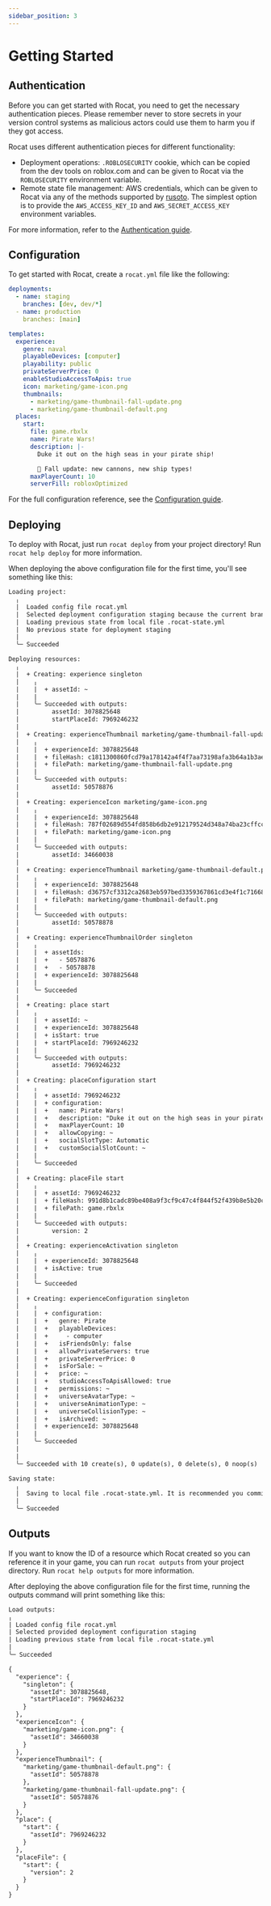 ```yaml
---
sidebar_position: 3
---
```


# Getting Started

## Authentication

Before you can get started with Rocat, you need to get the necessary authentication pieces. Please
remember never to store secrets in your version control systems as malicious actors could use them
to harm you if they got access.

Rocat uses different authentication pieces for different functionality:

- Deployment operations: `.ROBLOSECURITY` cookie, which can be copied from the dev tools on
  roblox.com and can be given to Rocat via the `ROBLOSECURITY` environment variable.
- Remote state file management: AWS credentials, which can be given to Rocat via any of the methods
  supported by
  [rusoto](https://github.com/rusoto/rusoto/blob/master/AWS-CREDENTIALS.md#credentials). The
  simplest option is to provide the `AWS_ACCESS_KEY_ID` and `AWS_SECRET_ACCESS_KEY` environment
  variables.

For more information, refer to the [Authentication guide](/docs/authentication).

## Configuration

To get started with Rocat, create a `rocat.yml` file like the following:

```yml
deployments:
  - name: staging
    branches: [dev, dev/*]
  - name: production
    branches: [main]

templates:
  experience:
    genre: naval
    playableDevices: [computer]
    playability: public
    privateServerPrice: 0
    enableStudioAccessToApis: true
    icon: marketing/game-icon.png
    thumbnails:
      - marketing/game-thumbnail-fall-update.png
      - marketing/game-thumbnail-default.png
  places:
    start:
      file: game.rbxlx
      name: Pirate Wars!
      description: |-
        Duke it out on the high seas in your pirate ship!

        🍂 Fall update: new cannons, new ship types!
      maxPlayerCount: 10
      serverFill: robloxOptimized
```

For the full configuration reference, see the [Configuration guide](/docs/configuration).

## Deploying

To deploy with Rocat, just run `rocat deploy` from your project directory! Run `rocat help deploy`
for more information.

When deploying the above configuration file for the first time, you'll see something like this:

```txt
Loading project:
  ╷
  |  Loaded config file rocat.yml
  |  Selected deployment configuration staging because the current branch dev matched one of [dev, dev/*]
  |  Loading previous state from local file .rocat-state.yml
  |  No previous state for deployment staging
  |
  ╰─ Succeeded

Deploying resources:
  ╷
  |  + Creating: experience singleton
  |    ╷
  |    |  + assetId: ~
  |    |
  |    ╰─ Succeeded with outputs:
  |         assetId: 3078825648
  |         startPlaceId: 7969246232
  |
  |  + Creating: experienceThumbnail marketing/game-thumbnail-fall-update.png
  |    ╷
  |    |  + experienceId: 3078825648
  |    |  + fileHash: c1811300860fcd79a178142a4f4f7aa73198afa3b64a1b3ae19fc50235e7fa75
  |    |  + filePath: marketing/game-thumbnail-fall-update.png
  |    |
  |    ╰─ Succeeded with outputs:
  |         assetId: 50578876
  |
  |  + Creating: experienceIcon marketing/game-icon.png
  |    ╷
  |    |  + experienceId: 3078825648
  |    |  + fileHash: 787f02689d554fd858b6db2e912179524d348a74ba23cffcc9415815e2a27b33
  |    |  + filePath: marketing/game-icon.png
  |    |
  |    ╰─ Succeeded with outputs:
  |         assetId: 34660038
  |
  |  + Creating: experienceThumbnail marketing/game-thumbnail-default.png
  |    ╷
  |    |  + experienceId: 3078825648
  |    |  + fileHash: d36757cf3312ca2683eb597bed3359367861cd3e4f1c71668fef24f86edb3a12
  |    |  + filePath: marketing/game-thumbnail-default.png
  |    |
  |    ╰─ Succeeded with outputs:
  |         assetId: 50578878
  |
  |  + Creating: experienceThumbnailOrder singleton
  |    ╷
  |    |  + assetIds:
  |    |  +   - 50578876
  |    |  +   - 50578878
  |    |  + experienceId: 3078825648
  |    |
  |    ╰─ Succeeded
  |
  |  + Creating: place start
  |    ╷
  |    |  + assetId: ~
  |    |  + experienceId: 3078825648
  |    |  + isStart: true
  |    |  + startPlaceId: 7969246232
  |    |
  |    ╰─ Succeeded with outputs:
  |         assetId: 7969246232
  |
  |  + Creating: placeConfiguration start
  |    ╷
  |    |  + assetId: 7969246232
  |    |  + configuration:
  |    |  +   name: Pirate Wars!
  |    |  +   description: "Duke it out on the high seas in your pirate ship!\n\n🍂 Fall update: new cannons, new ship types!"
  |    |  +   maxPlayerCount: 10
  |    |  +   allowCopying: ~
  |    |  +   socialSlotType: Automatic
  |    |  +   customSocialSlotCount: ~
  |    |
  |    ╰─ Succeeded
  |
  |  + Creating: placeFile start
  |    ╷
  |    |  + assetId: 7969246232
  |    |  + fileHash: 991d8b1cadc89be408a9f3cf9c47c4f844f52f439b8e5b20c61c77f194a81c7c
  |    |  + filePath: game.rbxlx
  |    |
  |    ╰─ Succeeded with outputs:
  |         version: 2
  |
  |  + Creating: experienceActivation singleton
  |    ╷
  |    |  + experienceId: 3078825648
  |    |  + isActive: true
  |    |
  |    ╰─ Succeeded
  |
  |  + Creating: experienceConfiguration singleton
  |    ╷
  |    |  + configuration:
  |    |  +   genre: Pirate
  |    |  +   playableDevices:
  |    |  +     - computer
  |    |  +   isFriendsOnly: false
  |    |  +   allowPrivateServers: true
  |    |  +   privateServerPrice: 0
  |    |  +   isForSale: ~
  |    |  +   price: ~
  |    |  +   studioAccessToApisAllowed: true
  |    |  +   permissions: ~
  |    |  +   universeAvatarType: ~
  |    |  +   universeAnimationType: ~
  |    |  +   universeCollisionType: ~
  |    |  +   isArchived: ~
  |    |  + experienceId: 3078825648
  |    |
  |    ╰─ Succeeded
  |
  |
  ╰─ Succeeded with 10 create(s), 0 update(s), 0 delete(s), 0 noop(s)

Saving state:
  ╷
  |  Saving to local file .rocat-state.yml. It is recommended you commit this file to your source control
  |
  ╰─ Succeeded
```

## Outputs

If you want to know the ID of a resource which Rocat created so you can reference it in your game,
you can run `rocat outputs` from your project directory. Run `rocat help outputs` for more
information.

After deploying the above configuration file for the first time, running the outputs command will
print something like this:

```txt
Load outputs:
╷
| Loaded config file rocat.yml
| Selected provided deployment configuration staging
| Loading previous state from local file .rocat-state.yml
|
╰─ Succeeded

{
  "experience": {
    "singleton": {
      "assetId": 3078825648,
      "startPlaceId": 7969246232
    }
  },
  "experienceIcon": {
    "marketing/game-icon.png": {
      "assetId": 34660038
    }
  },
  "experienceThumbnail": {
    "marketing/game-thumbnail-default.png": {
      "assetId": 50578878
    },
    "marketing/game-thumbnail-fall-update.png": {
      "assetId": 50578876
    }
  },
  "place": {
    "start": {
      "assetId": 7969246232
    }
  },
  "placeFile": {
    "start": {
      "version": 2
    }
  }
}
```
